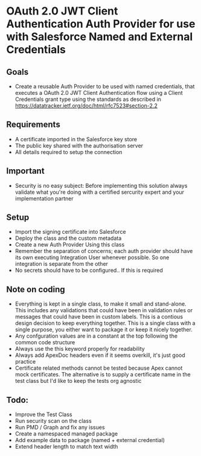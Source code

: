 # OAuth 2.0 JWT Client Authentication Auth Provider for use with Salesforce Named and External Credentials
## Goals
- Create a reusable Auth Provider to be used with named credentials, that executes a OAuth 2.0 JWT Client Authentication flow using a Client Credentials grant type using the standards as described in https://datatracker.ietf.org/doc/html/rfc7523#section-2.2

## Requirements
- A certificate imported in the Salesforce key store 
- The public key shared with the authorisation server 
- All details required to setup the connection

## Important
- Security is no easy subject: Before implementing this solution always validate what you're doing with a certified sercurity expert and your implementation partner

## Setup
- Import the signing certificate into Salesforce
- Deploy the class and the custom metadata
- Create a new Auth Provider Using this class
- Remember the separation of concerns; each auth provider should have its own executing Integration User whenever possible. So one integration is separate from the other
- No secrets should have to be configured.. If this is required

## Note on coding
- Everything is kept in a single class, to make it small and stand-alone. This includes any validations that could have been in validation rules or messages that could have been in custom labels. This is a contious design decision to keep everything together.
This is a single class with a single purpose, you either want to package it or keep it nicely together.
- Any confguration values are in a constant at the top following the common code structure
- Always use the this keyword properly for readability
- Always add ApexDoc headers even if it seems overkill, it's just good practice
- Certificate related methods cannot be tested because Apex cannot mock certificates. The alternative is to supply a certificate name in the test class but I'd like to keep the tests org agnostic
	
## Todo: 
- Improve the Test Class
- Run security scan on the class
- Run PMD / Graph and fix any issues
- Create a namespaced managed package
- Add example data to package (named + external credential)
- Extend header length to match text width
